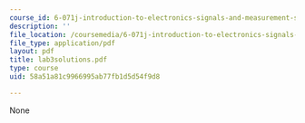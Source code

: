 ```yaml
---
course_id: 6-071j-introduction-to-electronics-signals-and-measurement-spring-2006
description: ''
file_location: /coursemedia/6-071j-introduction-to-electronics-signals-and-measurement-spring-2006/58a51a81c9966995ab77fb1d5d54f9d8_lab3solutions.pdf
file_type: application/pdf
layout: pdf
title: lab3solutions.pdf
type: course
uid: 58a51a81c9966995ab77fb1d5d54f9d8

---
```

None